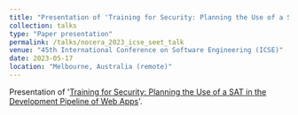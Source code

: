 ```yaml
---
title: "Presentation of 'Training for Security: Planning the Use of a SAT in the Development Pipeline of Web Apps'"
collection: talks
type: "Paper presentation"
permalink: /talks/nocera_2023_icse_seet_talk
venue: "45th International Conference on Software Engineering (ICSE)"
date: 2023-05-17
location: "Melbourne, Australia (remote)"
---
```


Presentation of '[Training for Security: Planning the Use of a SAT in the Development Pipeline of Web Apps](../publication/nocera_2023_icse_seet)'.
